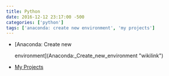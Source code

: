 ```yaml
---
title: Python
date: 2016-12-12 23:17:00 -500
categories: ['python']
tags: ['anaconda: create new environment', 'my projects']
---
```


-   [Anaconda: Create new
    environment](Anaconda:_Create_new_environment "wikilink")
-   [My Projects](My_Projects "wikilink")
